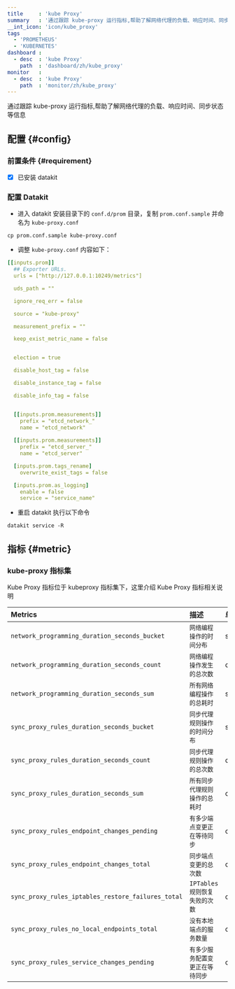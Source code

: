 ```yaml
---
title     : 'kube Proxy'
summary   : '通过跟踪 kube-proxy 运行指标,帮助了解网络代理的负载、响应时间、同步状态等信息'
__int_icon: 'icon/kube_proxy'
tags      :
  - 'PROMETHEUS'
  - 'KUBERNETES'
dashboard :
  - desc  : 'kube Proxy'
    path  : 'dashboard/zh/kube_proxy'
monitor   :
  - desc  : 'kube Proxy'
    path  : 'monitor/zh/kube_proxy'
---
```


通过跟踪 kube-proxy 运行指标,帮助了解网络代理的负载、响应时间、同步状态等信息

## 配置 {#config}

### 前置条件 {#requirement}

- [x] 已安装 datakit

### 配置 Datakit

- 进入 datakit 安装目录下的 `conf.d/prom` 目录，复制 `prom.conf.sample` 并命名为 `kube-proxy.conf`

```shell
cp prom.conf.sample kube-proxy.conf
```

- 调整 `kube-proxy.conf` 内容如下：

```yaml
[[inputs.prom]]
  ## Exporter URLs.
  urls = ["http://127.0.0.1:10249/metrics"]

  uds_path = ""

  ignore_req_err = false

  source = "kube-proxy"

  measurement_prefix = ""

  keep_exist_metric_name = false


  election = true

  disable_host_tag = false

  disable_instance_tag = false

  disable_info_tag = false


  [[inputs.prom.measurements]]
    prefix = "etcd_network_"
    name = "etcd_network"
    
  [[inputs.prom.measurements]]
    prefix = "etcd_server_"
    name = "etcd_server"

  [inputs.prom.tags_rename]
    overwrite_exist_tags = false

  [inputs.prom.as_logging]
    enable = false
    service = "service_name"
```

- 重启 datakit
执行以下命令

```shell
datakit service -R
```

## 指标 {#metric}

### kube-proxy 指标集

Kube Proxy 指标位于 kubeproxy 指标集下，这里介绍 Kube Proxy 指标相关说明

| Metrics | 描述 |单位 |
|:--------|:-----|:--|
|`network_programming_duration_seconds_bucket`|`网络编程操作的时间分布`| s |
|`network_programming_duration_seconds_count`|`网络编程操作发生的总次数`| count |
|`network_programming_duration_seconds_sum`|`所有网络编程操作的总耗时`| s |
|`sync_proxy_rules_duration_seconds_bucket`|`同步代理规则操作的时间分布`| s |
|`sync_proxy_rules_duration_seconds_count`|`同步代理规则操作的总次数`| count |
|`sync_proxy_rules_duration_seconds_sum`|`所有同步代理规则操作的总耗时`| count |
|`sync_proxy_rules_endpoint_changes_pending`|`有多少端点变更正在等待同步`| count |
|`sync_proxy_rules_endpoint_changes_total`|`同步端点变更的总次数`| count |
|`sync_proxy_rules_iptables_restore_failures_total`|`IPTables 规则恢复失败的次数`| count |
|`sync_proxy_rules_no_local_endpoints_total`|`没有本地端点的服务数量`| count |
|`sync_proxy_rules_service_changes_pending`|`有多少服务配置变更正在等待同步`| count |
